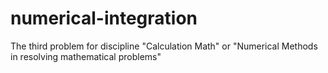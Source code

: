 # numerical-integration
The third problem for discipline "Calculation Math" or "Numerical Methods in resolving mathematical problems"
